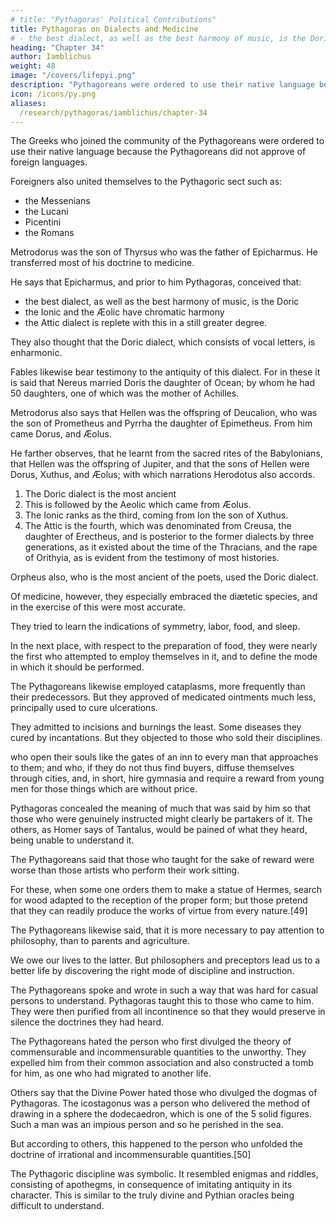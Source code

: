 ```yaml
---
# title: "Pythagoras' Political Contributions"
title: Pythagoras on Dialects and Medicine
# - the best dialect, as well as the best harmony of music, is the Doric
heading: "Chapter 34"
author: Iamblichus
weight: 48
image: "/covers/lifepyi.png"
description: "Pythagoreans were ordered to use their native language because the Pythagoreans did not approve of foreign languages"
icon: /icons/py.png
aliases:
  /research/pythagoras/iamblichus/chapter-34
---
```



The Greeks who joined the community of the Pythagoreans were ordered to use their native language because the Pythagoreans did not approve of foreign languages. 

Foreigners also united themselves to the Pythagoric sect such as:
- the Messenians
- the Lucani
- Picentini
- the Romans

Metrodorus was the son of Thyrsus who was the father of Epicharmus. He transferred most of his doctrine to medicine. 

He says that Epicharmus, and prior to him Pythagoras, conceived that:
- the best dialect, as well as the best harmony of music, is the Doric
- the Ionic and the Æolic have chromatic harmony
- the Attic dialect is replete with this in a still greater degree. 

They also thought that the Doric dialect, which consists of vocal letters, is enharmonic.

Fables likewise bear testimony to the antiquity of this dialect. For in these it is said that Nereus married Doris the daughter of Ocean; by whom he had 50 daughters, one of which was the mother of Achilles. 

Metrodorus also says that Hellen was the offspring of Deucalion, who was the son of Prometheus and Pyrrha the daughter of Epimetheus. From him came Dorus, and Æolus. 

He farther observes, that he learnt from the sacred rites of the Babylonians, that Hellen was the offspring of Jupiter, and that the sons of Hellen were Dorus, Xuthus, and Æolus; with which narrations Herodotus also accords. 

<!-- It is difficult, however, for those in more recent times to know accurately, in particulars so ancient, which of these narrations is to be preferred. But it may be collected from each of these histories, that  -->

1. The Doric dialect is the most ancient
2. This is followed by the Aeolic which came from Æolus. 
3. The Ionic ranks as the third, coming from Ion the son of Xuthus. 
4. The Attic is the fourth, which was denominated from Creusa, the daughter of Erectheus, and is posterior to the former dialects by three generations, as it existed about the time of the Thracians, and the rape of Orithyia, as is evident from the testimony of most histories. 

Orpheus also, who is the most ancient of the poets, used the Doric dialect.

Of medicine, however, they especially embraced the diætetic species, and in the exercise of this were most accurate. 

They tried to learn the indications of symmetry, labor, food, and sleep. 

In the next place, with respect to the preparation of food, they were nearly the first who attempted to employ themselves in it, and to define the mode in which it should be performed. 

The Pythagoreans likewise employed cataplasms, more frequently than their predecessors. But they approved of medicated ointments much less, principally used to cure ulcerations. 

They admitted to incisions and burnings the least. Some diseases they cured by incantations. But they objected to those who sold their disciplines. <!--  expose disciplines to sale;  -->

who open their souls like the gates of an inn to every man that approaches to them; and who, if they do not thus find buyers, diffuse themselves through cities, and, in short, hire gymnasia and require a reward from young men for those things which are without price. 

Pythagoras concealed the meaning of much that was said by him so that those who were genuinely instructed might clearly be partakers of it. The others, as Homer says of Tantalus, would be pained of what they heard, being unable to understand it. 

The Pythagoreans said that those who taught for the sake of reward were worse than <!-- statuaries, or --> those artists who perform their work sitting.

For these, when some one orders them to make a statue of Hermes, search for wood adapted to the reception of the proper form; but those pretend that they can readily produce the works of virtue from every nature.[49] 

The Pythagoreans likewise said, that it is more necessary to pay attention to philosophy, than to parents and agriculture. 

We owe our lives to the latter. But philosophers and preceptors lead us to a better life by <!-- . are the causes of our living well, and becoming wise, in consequence of having --> discovering the right mode of discipline and instruction.

The Pythagoreans spoke and wrote in such a way that was hard for casual persons to understand. Pythagoras taught this to those who came to him. They were then purified from all incontinence so that they would  preserve in silence the doctrines they had heard. 

The Pythagoreans hated the person who first divulged the theory of commensurable and incommensurable quantities to the unworthy. They expelled him from their common association and also constructed a tomb for him, as one who had migrated to another life. 

Others say that the Divine Power hated those who divulged the dogmas of Pythagoras. The icostagonus was a person who delivered the method of drawing in a sphere the dodecaedron, which is one of the 5 solid figures.  Such a man was an impious person and so he perished in the sea.

But according to others, this happened to the person who unfolded the doctrine of irrational and incommensurable quantities.[50] 

The Pythagoric discipline was symbolic. It resembled enigmas and riddles, consisting of apothegms, in consequence of imitating antiquity in its character. This is similar to the truly divine and Pythian oracles being difficult to understand. 

<!-- Such therefore, and so many are the indications respecting Pythagoras and the Pythagoreans, which may be collected from what is disseminated about them. -->
